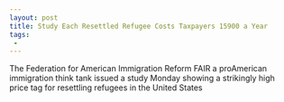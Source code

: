 ```yaml
---
layout: post
title: Study Each Resettled Refugee Costs Taxpayers 15900 a Year
tags:
 -
---
```

The Federation for American Immigration Reform FAIR a proAmerican immigration think tank issued a study Monday showing a strikingly high price tag for resettling refugees in the United States
